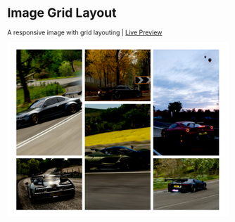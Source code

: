 # Image Grid Layout
A responsive image with grid layouting | [Live Preview](https://reyfaldy.github.io/roadmap.sh-fe-projects/08-Image%20Grid%20Layout/)

![Image Grid Layout](./image-grid-layout.png)
